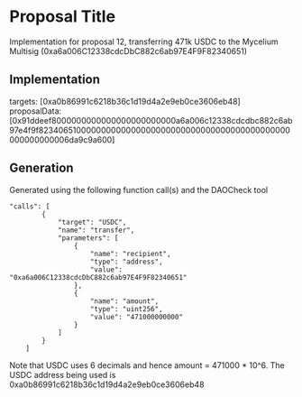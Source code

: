 # Proposal Title
Implementation for proposal 12, transferring 471k USDC to the Mycelium Multisig (0xa6a006C12338cdcDbC882c6ab97E4F9F82340651)

## Implementation
targets: [0xa0b86991c6218b36c1d19d4a2e9eb0ce3606eb48]
proposalData: [0x91ddeef8000000000000000000000000a6a006c12338cdcdbc882c6ab97e4f9f823406510000000000000000000000000000000000000000000000000000006da9c9a600]

## Generation
Generated using the following function call(s) and the DAOCheck tool
```
"calls": [
        {
            "target": "USDC",
            "name": "transfer",
            "parameters": [
                {
                    "name": "recipient",
                    "type": "address",
                    "value": "0xa6a006C12338cdcDbC882c6ab97E4F9F82340651"
                },
                {
                    "name": "amount",
                    "type": "uint256",
                    "value": "471000000000"
                }
            ]
        }
    ]
```
Note that USDC uses 6 decimals and hence amount = 471000 * 10^6. The USDC address being used is 0xa0b86991c6218b36c1d19d4a2e9eb0ce3606eb48